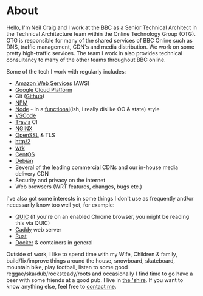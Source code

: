 # About

Hello, I'm Neil Craig and I work at the [BBC](https://www.bbc.co.uk/) as a Senior Technical Architect in the Technical Architecture team within the Online Technology Group (OTG). OTG is responsible for many of the shared services of BBC Online such as DNS, traffic management, CDN's and media distribution. We work on some pretty high-traffic services. The team I work in also provides technical consultancy to many of the other teams throughout BBC online.

Some of the tech I work with regularly includes:

* [Amazon Web Services](https://aws.amazon.com/) (AWS)
* [Google Cloud Platform](https://cloud.google.com/)
* Git ([Github](https:www.github.com))
* [NPM](https://www.npmjs.com)
* [Node](https://www.nodejs.org) - in a [functional](https://en.wikipedia.org/wiki/Functional_programming)(ish, i really dislike OO & state) style
* [VSCode](https://code.visualstudio.com/)
* [Travis](https://travis-ci.org/) CI
* [NGINX](https://nginx.org)
* [OpenSSL](https://www.openssl.org/) & TLS
* [http/2](https://tools.ietf.org/html/rfc7540)
* [wrk](https://github.com/wg/wrk)
* [CentOS](https://www.centos.org/)
* [Debian](https://www.debian.org/)
* Several of the leading commercial CDNs and our in-house media delivery CDN
* Security and privacy on the internet
* Web browsers (WRT features, changes, bugs etc.)


I've also got some interests in some things I don't use as frequently and/or necessarily know too well yet, for example:

* [QUIC](https://www.chromium.org/quic) (if you're on an enabled Chrome browser, you might be reading this via QUIC)
* [Caddy](https://caddyserver.com) web server
* [Rust](https://www.rust-lang.org)
* [Docker](https://www.docker.com) & containers in general

Outside of work, I like to spend time with my Wife, Children & family, build/fix/improve things around the house, snowboard, skateboard, mountain bike, play football, listen to some good reggae/ska/dub/rocksteady/roots and occasionally I find time to go have a beer with some friends at a good pub. I live in [the 'shire](https://en.wikipedia.org/wiki/Oxfordshire). If you want to know anything else, feel free to [contact me](/contact.html).